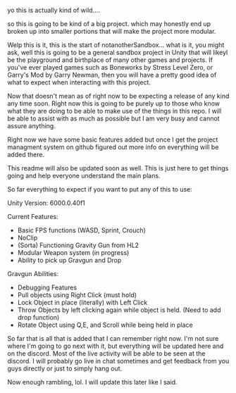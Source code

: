 yo this is actually kind of wild....

so this is going to be kind of a big project. which may honestly end up broken up into smaller portions that will make the project more modular. 

Welp this is it, this is the start of notanotherSandbox... what is it, you might ask, well this is going to be a general sandbox project in Unity that will likeyl be the playground
and birthplace of many other games and projects. If you've ever played games such as Boneworks by Stress Level Zero, or Garry's Mod by Garry Newman, then you will have a pretty good 
idea of what to expect when interacting with this project. 

Now that doesn't mean as of right now to be expecting a release of any kind any time soon. Right now this is going to be purely up to those who know what they
are doing to be able to make use of the things in this repo. I will be able to assist with as much as possible but I am very busy and cannot assure anything. 

Right now we have some basic features added but once I get the project managment system on github figured out more info on everything will be added there. 

This readme will also be updated soon as well. This is just here to get things going and help everyone understand the main plans. 

So far everything to expect if you want to put any of this to use:

Unity Version: 6000.0.40f1

Current Features:

- Basic FPS functions (WASD, Sprint, Crouch)
- NoClip
- (Sorta) Functioning Gravity Gun from HL2
- Modular Weapon system (in progress)
- Ability to pick up Gravgun and Drop

Gravgun Abilities:
  - Debugging Features
  - Pull objects using Right Click (must hold)
  - Lock Object in place (literally) with Left Click
  - Throw Objects by left clicking again while object is held. (Need to add drop function)
  - Rotate Object using Q,E, and Scroll while being held in place

So far that is all that is added that I can remember right now. I'm not sure where I'm going to go next with it, but everything will be updated here and on the discord. Most of the live activity
will be able to be seen at the discord. I will probably go live in chat sometimes and get feedback from you guys directly or just to simply hang out. 

Now enough rambling, lol. I will update this later like I said. 
